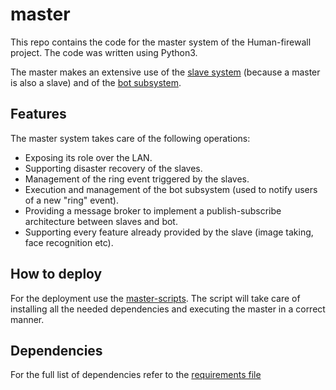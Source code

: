 # master

This repo contains the code for the master system of the Human-firewall project.
The code was written using Python3.

The master makes an extensive use of the [slave system](https://github.com/humanfirewall-iot19/slave) (because a master is also a slave) and of the [bot subsystem](https://github.com/humanfirewall-iot19/bot).

## Features

The master system takes care of the following operations:
- Exposing its role over the LAN.
- Supporting disaster recovery of the slaves.
- Management of the ring event triggered by the slaves.
- Execution and management of the bot subsystem (used to notify users of a new "ring" event).
- Providing a message broker to implement a publish-subscribe architecture between slaves and bot.
- Supporting every feature already provided by the slave (image taking, face recognition etc).

## How to deploy 
For the deployment use the [master-scripts](https://github.com/humanfirewall-iot19/master-scripts).
The script will take care of installing all the needed dependencies and executing the master in a correct manner.

## Dependencies

For the full list of dependencies refer to the [requirements file](requirements.txt)
